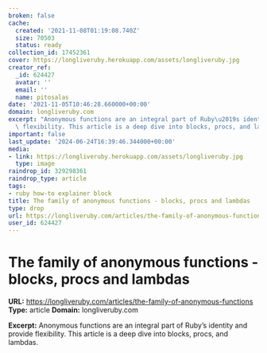 ```yaml
---
broken: false
cache:
  created: '2021-11-08T01:19:08.740Z'
  size: 70503
  status: ready
collection_id: 17452361
cover: https://longliveruby.herokuapp.com/assets/longliveruby.jpg
creator_ref:
  _id: 624427
  avatar: ''
  email: ''
  name: pitosalas
date: '2021-11-05T10:46:28.660000+00:00'
domain: longliveruby.com
excerpt: "Anonymous functions are an integral part of Ruby\u2019s identity and provide\
  \ flexibility. This article is a deep dive into blocks, procs, and lambdas."
important: false
last_update: '2024-06-24T16:39:46.344000+00:00'
media:
- link: https://longliveruby.herokuapp.com/assets/longliveruby.jpg
  type: image
raindrop_id: 329298361
raindrop_type: article
tags:
- ruby how-to explainer block
title: The family of anonymous functions - blocks, procs and lambdas
type: drop
url: https://longliveruby.com/articles/the-family-of-anonymous-functions
user_id: 624427
---
```


# The family of anonymous functions - blocks, procs and lambdas

**URL:** https://longliveruby.com/articles/the-family-of-anonymous-functions
**Type:** article
**Domain:** longliveruby.com

**Excerpt:** Anonymous functions are an integral part of Ruby’s identity and provide flexibility. This article is a deep dive into blocks, procs, and lambdas.
